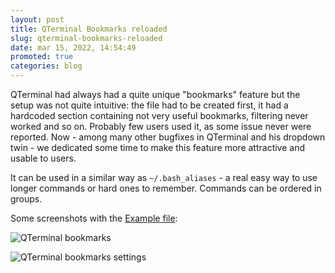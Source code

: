 ```yaml
---
layout: post
title: QTerminal Bookmarks reloaded
slug: qterminal-bookmarks-reloaded
date: mar 15, 2022, 14:54:49
promoted: true
categories: blog
---
```


QTerminal had always had a quite unique "bookmarks" feature but the setup was not quite intuitive: the file had
to be created first, it had a hardcoded section containing not very useful bookmarks, filtering never worked
 and so on. Probably few users used it, as some issue never were reported.
 Now - among many other bugfixes in QTerminal and his dropdown twin -
 we dedicated some time to make this feature more attractive and usable to users.

 It can be used in a similar way as <code>~/.bash_aliases</code> - a real easy way to use
  longer commands or hard ones to remember. Commands can be ordered in groups.

 Some screenshots with the [Example file](https://github.com/lxqt/qterminal/blob/master/qterminal_bookmarks_example.xml):

![QTerminal bookmarks](../../../../../images/posts/qterminal_bookmarks.png)



![QTerminal bookmarks settings](../../../../../images/posts/qterminal_bookmarks_settings.png)



